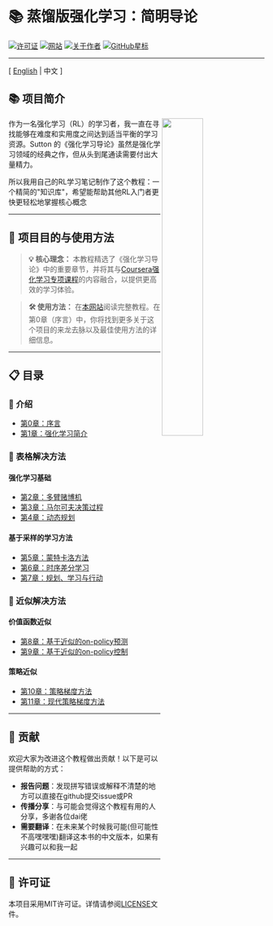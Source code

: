 # 📚 蒸馏版强化学习：简明导论

[![许可证](https://img.shields.io/badge/License-Apache_2.0-blue.svg)](LICENSE)
[![网站](https://img.shields.io/badge/网站-访问站点-blue?logo=github)](https://datawhalechina.github.io/distil-rl-introduction/)
[![关于作者](https://img.shields.io/badge/About%20the%20Author-GitHub-blue?logo=github)](https://github.com/Dong237)
[![GitHub星标](https://img.shields.io/github/stars/Dong237/DistilRLIntroduction?style=social)](https://github.com/datawhalechina/distil-rl-introduction)

---

<span>[ <a href="README.md">English</a> | 中文 ]</span>

## 📚 项目简介

<img src="docs/\_static/img/logo.png" align="right" width="40%"/>

作为一名强化学习（RL）的学习者，我一直在寻找能够在难度和实用度之间达到适当平衡的学习资源。Sutton 的《强化学习导论》虽然是强化学习领域的经典之作，但从头到尾通读需要付出大量精力。

所以我用自己的RL学习笔记制作了这个教程：一个精简的"知识库"，希望能帮助其他RL入门者更快更轻松地掌握核心概念

---

## 🎯 项目目的与使用方法

> **💡 核心理念：** 本教程精选了《强化学习导论》中的重要章节，并将其与[Coursera强化学习专项课程](https://www.coursera.org/specializations/reinforcement-learning)的内容融合，以提供更高效的学习体验。

> **🛠️ 使用方法：** 在[本网站](https://datawhalechina.github.io/distil-rl-introduction/)阅读完整教程。在第0章（序言）中，你将找到更多关于这个项目的来龙去脉以及最佳使用方法的详细信息。

---

## 📋 目录

### 🌟 介绍
- [第0章：序言](docs/Contents/0_prelude.md)
- [第1章：强化学习简介](docs/Contents/1_intro.md)

### 🧮 表格解决方法
#### 强化学习基础
- [第2章：多臂赌博机](docs/Contents/2_multi_armed_bandits.md)
- [第3章：马尔可夫决策过程](docs/Contents/3_markov_decision_process.md)
- [第4章：动态规划](docs/Contents/4_dynamic_programming.md)

#### 基于采样的学习方法
- [第5章：蒙特卡洛方法](docs/Contents/5_monte_carlo_methods.md)
- [第6章：时序差分学习](docs/Contents/6_temporal_difference_learning.md)
- [第7章：规划、学习与行动](docs/Contents/7_planning_learning_acting.md)

### 🤖 近似解决方法
#### 价值函数近似
- [第8章：基于近似的on-policy预测](docs/Contents/8_on_policy_prediction_with_approximation.md)
- [第9章：基于近似的on-policy控制](docs/Contents/9_on_policy_control_with_approximation.md)

#### 策略近似
- [第10章：策略梯度方法](docs/Contents/10_policy_gradient_methods.md)
- [第11章：现代策略梯度方法](docs/Contents/11_modern_policy_gradient_methods.md)

---

## 🤝 贡献

欢迎大家为改进这个教程做出贡献！以下是可以提供帮助的方式：

- **报告问题**：发现拼写错误或解释不清楚的地方可以直接在github提交issue或PR
- **传播分享**：与可能会觉得这个教程有用的人分享，多谢各位dai佬
- **需要翻译**：在未来某个时候我可能(但可能性不高嘿嘿嘿)翻译这本书的中文版本，如果有兴趣可以和我一起

---

## 📜 许可证

本项目采用MIT许可证。详情请参阅[LICENSE](LICENSE)文件。
